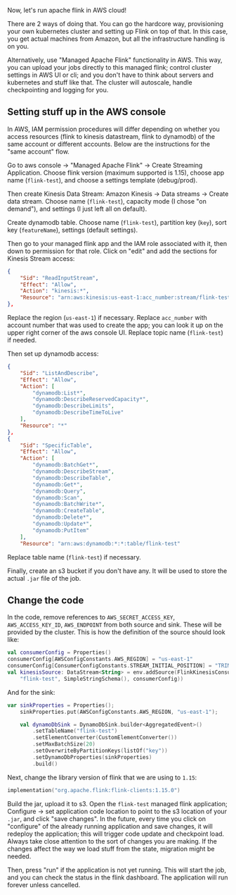 Now, let's run apache flink in AWS cloud!   

There are 2 ways of doing that. You can go the hardcore way, provisioning your own kubernetes cluster and setting up Flink on top of that. In this case, you get actual machines from Amazon, but all the infrastructure handling is on you.     

Alternatively, use "Managed Apache Flink" functionality in AWS. This way, you can upload your jobs directly to this managed flink; control cluster settings in AWS UI or cli; and you don't have to think about servers and kubernetes and stuff like that. The cluster will autoscale, handle checkpointing and logging for you.   

## Setting stuff up in the AWS console
In AWS, IAM permission procedures will differ depending on whether you access resources (flink to kinesis datastream, flink to dynamodb) of the same account or different accounts. Below are the instructions for the "same account" flow.   

Go to aws console -> "Managed Apache Flink" -> Create Streaming Application. Choose flink version (maximum supported is 1.15), choose app name (`flink-test`), and choose a settings template (debug/prod).   

Then create Kinesis Data Stream: Amazon Kinesis -> Data streams -> Create data stream. Choose name (`flink-test`), capacity mode (I chose "on demand"), and settings (I just left all on default).   

Create dynamodb table. Choose name (`flink-test`), partition key (`key`), sort key (`featureName`), settings (default settings).   

Then go to your managed flink app and the IAM role associated with it, then down to permission for that role. Click on "edit" and add the sections for Kinesis Stream access:   
```json
{
    "Sid": "ReadInputStream",
    "Effect": "Allow",
    "Action": "kinesis:*",
    "Resource": "arn:aws:kinesis:us-east-1:acc_number:stream/flink-test"
},
```
Replace the region (`us-east-1`) if necessary. Replace `acc_number` with account number that was used to create the app; you can look it up on the upper right corner of the aws console UI. Replace topic name (`flink-test`) if needed.   

Then set up dynamodb access:   
```json
{
    "Sid": "ListAndDescribe",
    "Effect": "Allow",
    "Action": [
        "dynamodb:List*",
        "dynamodb:DescribeReservedCapacity*",
        "dynamodb:DescribeLimits",
        "dynamodb:DescribeTimeToLive"
    ],
    "Resource": "*"
},
{
    "Sid": "SpecificTable",
    "Effect": "Allow",
    "Action": [
        "dynamodb:BatchGet*",
        "dynamodb:DescribeStream",
        "dynamodb:DescribeTable",
        "dynamodb:Get*",
        "dynamodb:Query",
        "dynamodb:Scan",
        "dynamodb:BatchWrite*",
        "dynamodb:CreateTable",
        "dynamodb:Delete*",
        "dynamodb:Update*",
        "dynamodb:PutItem"
    ],
    "Resource": "arn:aws:dynamodb:*:*:table/flink-test"
```
Replace table name (`flink-test`) if necessary.   

Finally, create an s3 bucket if you don't have any. It will be used to store the actual `.jar` file of the job.   
## Change the code
In the code, remove references to `AWS_SECRET_ACCESS_KEY`, `AWS_ACCESS_KEY_ID`, `AWS_ENDPOINT` from both source and sink. These will be provided by the cluster. This is how the definition of the source should look like:   
```Kotlin
val consumerConfig = Properties()
consumerConfig[AWSConfigConstants.AWS_REGION] = "us-east-1"
consumerConfig[ConsumerConfigConstants.STREAM_INITIAL_POSITION] = "TRIM_HORIZON"
val kinesisSource: DataStream<String> = env.addSource(FlinkKinesisConsumer(
    "flink-test", SimpleStringSchema(), consumerConfig))
```
And for the sink:   
```Kotlin
var sinkProperties = Properties();
    sinkProperties.put(AWSConfigConstants.AWS_REGION, "us-east-1");

    val dynamoDbSink = DynamoDbSink.builder<AggregatedEvent>()
        .setTableName("flink-test")
        .setElementConverter(CustomElementConverter())
        .setMaxBatchSize(20)
        .setOverwriteByPartitionKeys(listOf("key"))
        .setDynamoDbProperties(sinkProperties)
        .build()
```
Next, change the library version of flink that we are using to `1.15`:   
```Kotlin
implementation("org.apache.flink:flink-clients:1.15.0")
```
Build the jar, upload it to s3. Open the `flink-test` managed flink application; Configure -> set application code location to point to the s3 location of your `.jar`, and click "save changes". In the future, every time you click on "configure" of the already running application and save changes, it will redeploy the application; this will trigger code update and checkpoint load. Always take close attention to the sort of changes you are making. If the changes affect the way we load stuff from the state, migration might be needed.   

Then, press "run" if the application is not yet running. This will start the job, and you can check the status in the flink dashboard. The application will run forever unless cancelled.   
